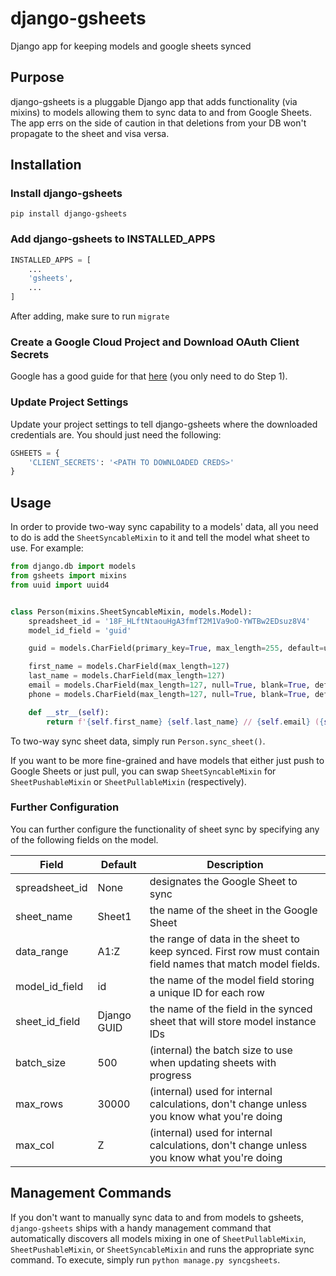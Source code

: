 # django-gsheets
Django app for keeping models and google sheets synced

## Purpose
django-gsheets is a pluggable Django app that adds functionality (via mixins) to models allowing them to sync data to and from Google Sheets. The app errs on the side of caution in that deletions from your DB won't propagate to the sheet and visa versa.

## Installation
### Install django-gsheets
```
pip install django-gsheets
```
### Add django-gsheets to INSTALLED_APPS
```python
INSTALLED_APPS = [
    ...
    'gsheets',
    ...
]
```
After adding, make sure to run `migrate`

### Create a Google Cloud Project and Download OAuth Client Secrets
Google has a good guide for that [here](https://developers.google.com/sheets/api/quickstart/python) (you only need to do Step 1).

### Update Project Settings
Update your project settings to tell django-gsheets where the downloaded credentials are. You should just need the following:
```python
GSHEETS = {
    'CLIENT_SECRETS': '<PATH TO DOWNLOADED CREDS>'
}
```

## Usage
In order to provide two-way sync capability to a models' data, all you need to do is add the `SheetSyncableMixin` to it and tell the model what sheet to use. For example:

```python
from django.db import models
from gsheets import mixins
from uuid import uuid4


class Person(mixins.SheetSyncableMixin, models.Model):
    spreadsheet_id = '18F_HLftNtaouHgA3fmfT2M1Va9oO-YWTBw2EDsuz8V4'
    model_id_field = 'guid'

    guid = models.CharField(primary_key=True, max_length=255, default=uuid4)

    first_name = models.CharField(max_length=127)
    last_name = models.CharField(max_length=127)
    email = models.CharField(max_length=127, null=True, blank=True, default=None)
    phone = models.CharField(max_length=127, null=True, blank=True, default=None)

    def __str__(self):
        return f'{self.first_name} {self.last_name} // {self.email} ({self.guid})'
```
To two-way sync sheet data, simply run `Person.sync_sheet()`.

If you want to be more fine-grained and have models that either just push to Google Sheets or just pull, you can swap `SheetSyncableMixin` for `SheetPushableMixin` or `SheetPullableMixin` (respectively).

### Further Configuration
You can further configure the functionality of sheet sync by specifying any of the following fields on the model.

| Field  | Default | Description |
| ------------- | ------------- | ------------- |
| spreadsheet_id  | None  | designates the Google Sheet to sync  |
| sheet_name  | Sheet1  | the name of the sheet in the Google Sheet  |
| data_range  | A1:Z  | the range of data in the sheet to keep synced. First row must contain field names that match model fields.  |
| model_id_field  | id  | the name of the model field storing a unique ID for each row  |
| sheet_id_field  | Django GUID  | the name of the field in the synced sheet that will store model instance IDs  |
| batch_size  | 500  | (internal) the batch size to use when updating sheets with progress  |
| max_rows  | 30000  | (internal) used for internal calculations, don't change unless you know what you're doing  |
| max_col  | Z  | (internal) used for internal calculations, don't change unless you know what you're doing  |

## Management Commands
If you don't want to manually sync data to and from models to gsheets, `django-gsheets` ships with a handy management command that automatically discovers all models mixing in one of `SheetPullableMixin`, `SheetPushableMixin`, or `SheetSyncableMixin` and runs the appropriate sync command. To execute, simply run `python manage.py syncgsheets`.
